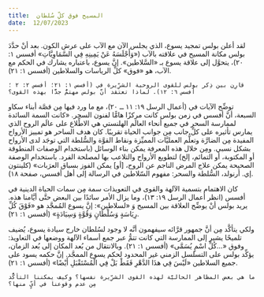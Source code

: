 ```yaml
---
title:  المسيح فوق كلِّ سُلطان
date:  12/07/2023
---
```


لقد أعلن بولس تمجيد يسوع، الذي يجلس الآن مع الآب على عرش الكون. بعد أنْ حدَّدَ بولس مكانة المسيح في علاقته بالآب («وَأَجْلَسَهُ عَنْ يَمِينِهِ فِي السَّمَاوِيَّاتِ» أفسس ١: ٢٠)، يتحوَّل إلى علاقة يسوع بـ «السَّلاطين». إنَّ يسوع، باعتباره يشارك في الحكم مع الآب، هو «فوق» كلِّ الرياسات والسلاطين (أفسس ١: ٢١).

`قارِن بين ذِكر بولس للقوى الروحية الشرِّيرة في (أفسس ١: ٢١؛ أفسس ٢: ٢ ؛ أفسس ٦: ١٢). لماذا تعتقد أنَّ بولس مهتمٌّ جدًّا بهذه القوى؟`

توضِّح الآيات في (أعمال الرسل ١٩: ١١ ــ ٢٠)، مع ما ورد فيها مِن قصَّة أبناء سكاو السبعة، أنَّ أفسس في زمن بولس كانت مركزًا هامًّا لفنون السحر. «كانت السمة السائدة لممارسة السحر في جميع أنحاء العالَم الهلنستي هي الاطِّلاع على عالَم الروح الذي يمارس تأثيره على كلِّ جانب مِن جوانب الحياة تقريبًا. كان هدف الساحر هو تمييز الأرواح المفيدة مِن الضارَّة وتعلُّم العمليَّات المميِّزة ونقاط القوَّة والسُّلطة التي توجَد لدى الأرواح بشكل نسبي. ومِن خلال هذه المعرفة يمكن بناء الوسائل (باستخدام الوصفات المنطوقة أو المكتوبة، أو التمائم، إلخ) لتطويع الأرواح والتلاعب بها لمصلحة الفرد. باستخدام الوصفة الصحيحة يمكن علاج المرض الناجم عن الروح، [أو] يمكن الفوز بسباق العرَبات» (كلينتون إي. أرنولد، السُّلطة والسحر: مفهوم السّلاطين في الرسالة إلى أهل أفسس، صفحة ١٨).

كان الاهتمام بتسمية الآلهة والقوى في التعويذات سمة مِن سمات الحياة الدينية في أفسس (انظر أعمال الرسل ١٩: ١٣)، وما يزال الأمر سائدًا بين البعض حتَّى أيَّامنا هذه. يريد بولس أنْ يوضِّح العلاقة بين المسيح وَ «لسلاطين»: إنَّ يسوع المُمجَّد هو «فَوْقَ كُلِّ رِيَاسَةٍ وَسُلْطَانٍ وَقُوَّةٍ وَسِيَادَةٍ» (أفسس ١: ٢١).

ولكي يتأكَّد مِن أنَّ جمهور قرَّائه سيفهمون أنَّه لا وجود لسُلطان خارج سيادة يسوع، يُضيف تلميحًا يشير إلى الممارسة التي كانت تتمُّ عبر جمع أسماء الآلهة ووضعها في التعاويذ: وفوق «...كُلِّ اسْمٍ يُسَمَّى» (أفسس ١: ٢١). وبالانتقال من بُعد المكان إلى بُعد الزمان، يؤكِّد بولس على التسلسل الزمني غير المحدود لحكم يسوع الممجَّد. إنَّ حكمه يسود على جميع السلاطين «لَيْسَ فِي هذَا الدَّهْرِ فَقَطْ بَلْ فِي الْمُسْتَقْبَلِ أَيْضًا» (أفسس ١: ٢١).

`ما هي بعض المظاهر الحاليَّة لهذه القوى الشرِّيرة نفسها؟ وكيف يمكننا التأكُّد مِن عدم وقوعنا في أيٍّ منها؟`